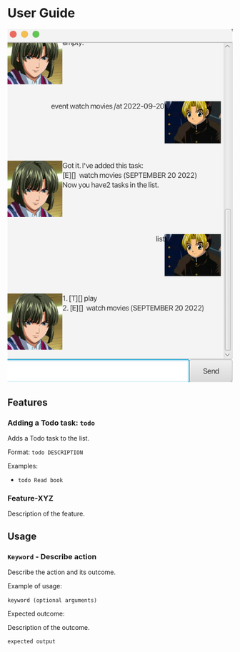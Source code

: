 # User Guide
![](Ui.png)
## Features 

### Adding a Todo task: `todo`

Adds a Todo task to the list.

Format: `todo DESCRIPTION`

Examples:

- `todo Read book`

### Feature-XYZ

Description of the feature.

## Usage

### `Keyword` - Describe action

Describe the action and its outcome.

Example of usage: 

`keyword (optional arguments)`

Expected outcome:

Description of the outcome.

```
expected output
```
